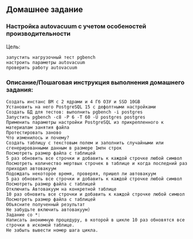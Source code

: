 ## Домашнее задание

### Настройка autovacuum с учетом особеностей производительности
Цель:

    запустить нагрузочный тест pgbench
    настроить параметры autovacuum
    проверить работу autovacuum


### Описание/Пошаговая инструкция выполнения домашнего задания:

    Создать инстанс ВМ с 2 ядрами и 4 Гб ОЗУ и SSD 10GB
    Установить на него PostgreSQL 15 с дефолтными настройками
    Создать БД для тестов: выполнить pgbench -i postgres
    Запустить pgbench -c8 -P 6 -T 60 -U postgres postgres
    Применить параметры настройки PostgreSQL из прикрепленного к материалам занятия файла
    Протестировать заново
    Что изменилось и почему?
    Создать таблицу с текстовым полем и заполнить случайными или сгенерированными данным в размере 1млн строк
    Посмотреть размер файла с таблицей
    5 раз обновить все строчки и добавить к каждой строчке любой символ
    Посмотреть количество мертвых строчек в таблице и когда последний раз приходил автовакуум
    Подождать некоторое время, проверяя, пришел ли автовакуум
    5 раз обновить все строчки и добавить к каждой строчке любой символ
    Посмотреть размер файла с таблицей
    Отключить Автовакуум на конкретной таблице
    10 раз обновить все строчки и добавить к каждой строчке любой символ
    Посмотреть размер файла с таблицей
    Объясните полученный результат
    Не забудьте включить автовакуум)
    Задание со *:
    Написать анонимную процедуру, в которой в цикле 10 раз обновятся все строчки в искомой таблице.
    Не забыть вывести номер шага цикла.


